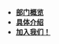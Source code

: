- [**部门概览**](README.md "校青协技术部 - 部门概览")
- [**具体介绍**](/info.md "AI星宝 - 具体介绍")
- [**加入我们！**](/join.md "AI星宝 - 加入我们")
